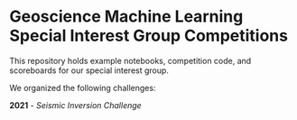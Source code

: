 # Geoscience Machine Learning Special Interest Group Competitions

This repository holds example notebooks, competition code, and scoreboards for our special interest group.

We organized the following challenges:

**2021** - *Seismic Inversion Challenge*